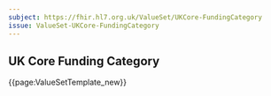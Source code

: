 ```yaml
---
subject: https://fhir.hl7.org.uk/ValueSet/UKCore-FundingCategory
issue: ValueSet-UKCore-FundingCategory
---
```

## UK Core Funding Category 

{{page:ValueSetTemplate_new}}
